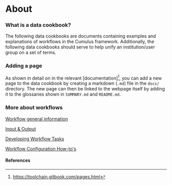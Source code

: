 # About

### What is a data cookbook?

The following data cookbooks are documents containing examples and explanations of workflows in the Cumulus framework. Additionally, the following data cookbooks should serve to help unify an institution/user group on a set of terms.

### Adding a page

As shown in detail on in the relevant [documentation][^1], you can add a new page to the data cookbook by creating a markdown (`.md`) file in the `docs/` directory. The new page can then be linked to the webpage itself by adding it to the glossaries shown in `SUMMARY.md` and `README.md`.

### More about workflows

[Workflow general information](../workflows/README.md)

[Input & Output](../workflows/input_output.md)

[Developing Workflow Tasks](../workflows/developing-workflow-tasks.md)

[Workflow Configuration How-to's](../workflows/workflow-configuration-how-to.md)


#### References
[^1]: https://toolchain.gitbook.com/pages.html
